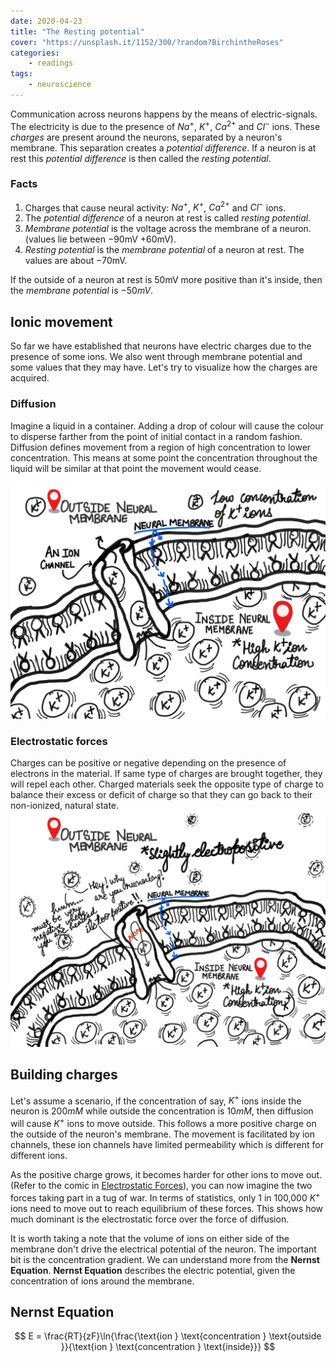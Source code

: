 ```yaml
---
date: 2020-04-23
title: "The Resting potential"
cover: "https://unsplash.it/1152/300/?random?BirchintheRoses"
categories:
    - readings
tags:
    - neuroscience
---
```


Communication across neurons happens by the means of electric-signals. The electricity is due to the presence of $Na^{+}$, $K^{+}$, $Ca^{2+}$ and $Cl^{-}$ ions. These _charges_ are present around the neurons, separated by a neuron's membrane. This separation creates a _potential difference_. If a neuron is at rest this _potential difference_ is then called the _resting potential_.

### Facts
1. Charges that cause neural activity: $Na^{+}$, $K^{+}$, $Ca^{2+}$ and $Cl^{-}$ ions.
2. The _potential difference_ of a neuron at rest is called _resting potential_.
3. _Membrane potential_ is the voltage across the membrane of a neuron. (values lie between $-90\text{mV}$ $+60\text{mV}$).
4. _Resting potential_ is the _membrane potential_ of a neuron at rest. The values are about $-70\text{mV}$.

If the outside of a neuron at rest is $50\text{mV}$ more positive than it's inside, then the _membrane potential_ is $-50{mV}$.

## Ionic movement
So far we have established that neurons have electric charges due to the presence of some ions. We also went through membrane potential and some values that they may have. Let's try to visualize how the charges are acquired.

### Diffusion
Imagine a liquid in a container. Adding a drop of colour will cause the colour to disperse farther from the point of initial contact in a random fashion. Diffusion defines movement from a region of high concentration to lower concentration. This means at some point the concentration throughout the liquid will be similar at that point the movement would cease.

![Fig: Diffusion of K+ ions, movement from a region of high-concentration (inside the membrane) to low-concentration (outside the membrane).](../images/diffusion.jpg)

### Electrostatic forces
Charges can be positive or negative depending on the presence of electrons in the material. If same type of charges are brought together, they will repel each other. Charged materials seek the opposite type of charge to balance their excess or deficit of charge so that they can go back to their non-ionized, natural state.
![Fig: Electrostatic effects prevent movement across the ion channel](../images/electrostatics-and-k-plus-ions.jpg)

## Building charges
Let's assume a scenario, if the concentration of say, $K^{+}$ ions inside the neuron is $200 mM$ while outside the concentration is $10mM$, then diffusion will cause $K^{+}$ ions to move outside. This follows a more positive charge on the outside of the neuron's membrane. The movement is facilitated by ion channels, these ion channels have limited permeability which is different for different ions. 

As the positive charge grows, it becomes harder for other ions to move out. (Refer to the comic in [Electrostatic Forces](#electrostatic-forces)), you can now imagine the two forces taking part in a tug of war. In terms of statistics, only 1 in 100,000 $K^{+}$ ions need to move out to reach equilibrium of these forces. This shows how much dominant is the electrostatic force over the force of diffusion.

It is worth taking a note that the volume of ions on either side of the membrane don't drive the electrical potential of the neuron. The important bit is the concentration gradient. We can understand more from the **Nernst Equation**. **Nernst Equation** describes the electric potential, given the concentration of ions around the membrane. 

## Nernst Equation
$$
E = \frac{RT}{zF}\ln{\frac{\text{ion } \text{concentration } \text{outside }}{\text{ion } \text{concentration } \text{inside}}}
$$
